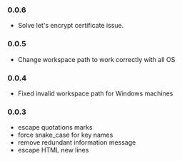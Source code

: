 ### 0.0.6
-   Solve let's encrypt certificate issue.
### 0.0.5
-   Change workspace path to work correctly with all OS

### 0.0.4

-   Fixed invalid workspace path for Windows machines


### 0.0.3

-   escape quotations marks
-   force snake_case for key names
-   remove redundant information message
-   escape HTML new lines
